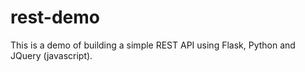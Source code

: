 rest-demo
=========

This is a demo of building a simple REST API using Flask, Python and JQuery (javascript).
